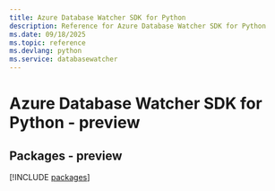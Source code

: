 ```yaml
---
title: Azure Database Watcher SDK for Python
description: Reference for Azure Database Watcher SDK for Python
ms.date: 09/18/2025
ms.topic: reference
ms.devlang: python
ms.service: databasewatcher
---
```

# Azure Database Watcher SDK for Python - preview
## Packages - preview
[!INCLUDE [packages](database-watcher-index.md)]